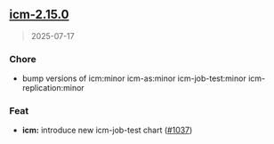 
<a name="icm-2.15.0"></a>
## [icm-2.15.0](https://github.com/intershop/helm-charts/compare/icm-2.14.3...icm-2.15.0)

> 2025-07-17

### Chore

* bump versions of icm:minor icm-as:minor icm-job-test:minor icm-replication:minor

### Feat

* **icm:** introduce new icm-job-test chart ([#1037](https://github.com/intershop/helm-charts/issues/1037))

